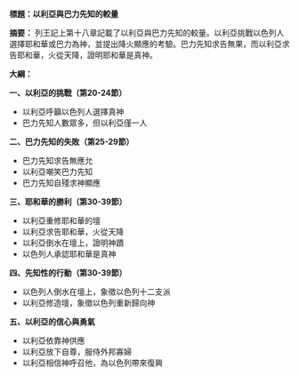 **標題：以利亞與巴力先知的較量**

**摘要：**
列王記上第十八章記載了以利亞與巴力先知的較量。以利亞挑戰以色列人選擇耶和華或巴力為神，並提出降火顯應的考驗。巴力先知求告無果，而以利亞求告耶和華，火從天降，證明耶和華是真神。

**大綱：**

**一、以利亞的挑戰（第20-24節）**
* 以利亞呼籲以色列人選擇真神
* 巴力先知人數眾多，但以利亞僅一人

**二、巴力先知的失敗（第25-29節）**
* 巴力先知求告無應允
* 以利亞嘲笑巴力先知
* 巴力先知自殘求神顯應

**三、耶和華的勝利（第30-39節）**
* 以利亞重修耶和華的壇
* 以利亞求告耶和華，火從天降
* 以利亞倒水在壇上，證明神蹟
* 以色列人承認耶和華是真神

**四、先知性的行動（第30-39節）**
* 以色列人倒水在壇上，象徵以色列十二支派
* 以利亞修造壇，象徵以色列重新歸向神

**五、以利亞的信心與勇氣**
* 以利亞依靠神供應
* 以利亞放下自尊，服侍外邦寡婦
* 以利亞相信神呼召他，為以色列帶來復興